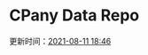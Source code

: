 # CPany Data Repo

<!-- START_SECTION: update_time -->
更新时间：[2021-08-11 18:46](https://www.timeanddate.com/worldclock/fixedtime.html?msg=Fetch+data&iso=20210811T184639&p1=237)
<!-- END_SECTION: update_time -->
